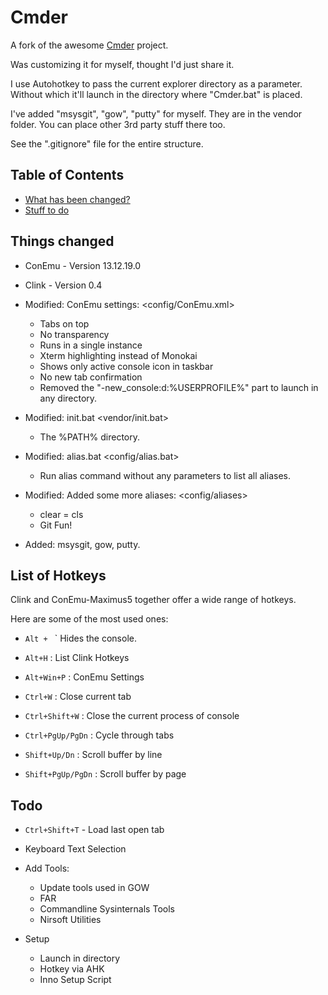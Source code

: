 # Cmder
<!-- ![Butler](/Data/butler.png) -->

A fork of the awesome [Cmder](https://github.com/bliker/cmder/) project.

Was customizing it for myself, thought I'd just share it.

I use Autohotkey to pass the current explorer directory as a parameter.
Without which it'll launch in the directory where "Cmder.bat" is placed.

I've added "msysgit", "gow", "putty" for myself. They are in the vendor folder. You can place other 3rd party stuff there too.

See the ".gitignore" file for the entire structure.

## Table of Contents

* [What has been changed?](#changelog)
* [Stuff to do](#todo)

## <a name="changelog"></a>Things changed

* ConEmu - Version 13.12.19.0
* Clink - Version 0.4

* Modified: ConEmu settings: <config/ConEmu.xml>
  * Tabs on top
  * No transparency
  * Runs in a single instance
  * Xterm highlighting instead of Monokai
  * Shows only active console icon in taskbar
  * No new tab confirmation
  * Removed the "-new_console:d:%USERPROFILE%" part to launch in any directory.

* Modified: init.bat <vendor/init.bat>
  * The %PATH% directory.

* Modified: alias.bat <config/alias.bat>
  * Run alias command without any parameters to list all aliases.

* Modified: Added some more aliases: <config/aliases>
  * clear = cls
  * Git Fun!

* Added: msysgit, gow, putty. <vendor/>

## <a name="hotkeys"></a>List of Hotkeys

Clink and ConEmu-Maximus5 together offer a wide range of hotkeys.

Here are some of the most used ones:

* `Alt + ` ` Hides the console.
* `Alt+H` : List Clink Hotkeys
* `Alt+Win+P` : ConEmu Settings

* `Ctrl+W` : Close current tab
* `Ctrl+Shift+W` : Close the current process of console

* `Ctrl+PgUp/PgDn` : Cycle through tabs 
* `Shift+Up/Dn` : Scroll buffer by line
* `Shift+PgUp/PgDn` : Scroll buffer by page

## <a name="todo"></a>Todo

* `Ctrl+Shift+T` - Load last open tab


* Keyboard Text Selection

* Add Tools:
  * Update tools used in GOW
  * FAR
  * Commandline Sysinternals Tools
  * Nirsoft Utilities

* Setup
  * Launch in directory
  * Hotkey via AHK 
  * Inno Setup Script
